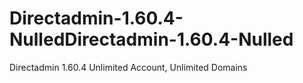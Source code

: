# Directadmin-1.60.4-NulledDirectadmin-1.60.4-Nulled
Directadmin 1.60.4 Unlimited Account, Unlimited Domains
